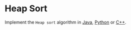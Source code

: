 # Heap Sort

Implement the `Heap sort` algorithm in [Java](HeapSort.java), [Python](heap_sort.py)
or [C++](heap_sort.cpp).
